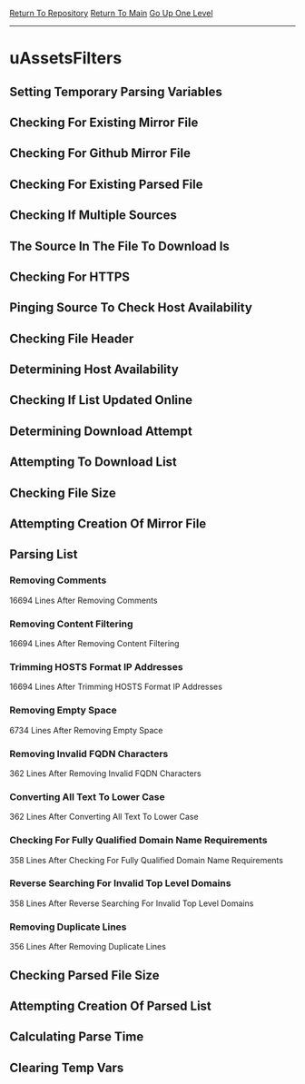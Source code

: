 [Return To Repository](https://github.com/deathbybandaid/piholeparser/)
[Return To Main](https://github.com/deathbybandaid/piholeparser/blob/master/RecentRunLogs/Mainlog.md)
[Go Up One Level](https://github.com/deathbybandaid/piholeparser/blob/master/RecentRunLogs/TopLevelScripts/30-Processing-External-Blacklists.md)
____________________________________
# uAssetsFilters
## Setting Temporary Parsing Variables
## Checking For Existing Mirror File
## Checking For Github Mirror File
## Checking For Existing Parsed File
## Checking If Multiple Sources
## The Source In The File To Download Is
## Checking For HTTPS
## Pinging Source To Check Host Availability
## Checking File Header
## Determining Host Availability
## Checking If List Updated Online
## Determining Download Attempt
## Attempting To Download List
## Checking File Size
## Attempting Creation Of Mirror File
## Parsing List
### Removing Comments
16694 Lines After Removing Comments
### Removing Content Filtering
16694 Lines After Removing Content Filtering
### Trimming HOSTS Format IP Addresses
16694 Lines After Trimming HOSTS Format IP Addresses
### Removing Empty Space
6734 Lines After Removing Empty Space
### Removing Invalid FQDN Characters
362 Lines After Removing Invalid FQDN Characters
### Converting All Text To Lower Case
362 Lines After Converting All Text To Lower Case
### Checking For Fully Qualified Domain Name Requirements
358 Lines After Checking For Fully Qualified Domain Name Requirements
### Reverse Searching For Invalid Top Level Domains
358 Lines After Reverse Searching For Invalid Top Level Domains
### Removing Duplicate Lines
356 Lines After Removing Duplicate Lines
## Checking Parsed File Size
## Attempting Creation Of Parsed List
## Calculating Parse Time
## Clearing Temp Vars
